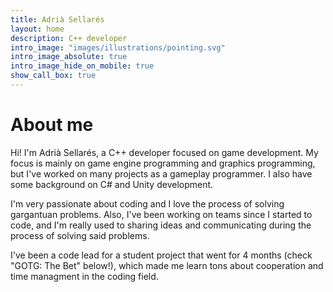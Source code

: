 ```yaml
---
title: Adrià Sellarés
layout: home
description: C++ developer
intro_image: "images/illustrations/pointing.svg"
intro_image_absolute: true
intro_image_hide_on_mobile: true
show_call_box: true
---
```


# About me

Hi! I'm Adrià Sellarés, a C++ developer focused on game development. My focus is mainly on game engine programming and graphics programming, but I've worked on many projects as a gameplay programmer.
I also have some background on C# and Unity development.

I'm very passionate about coding and I love the process of solving gargantuan problems. Also, I've been working on teams since I started to code, and I'm really used to sharing ideas and communicating during the process of solving said problems.

I've been a code lead for a student project that went for 4 months (check "GOTG: The Bet" below!), which made me learn tons about cooperation and time managment in the coding field. 
